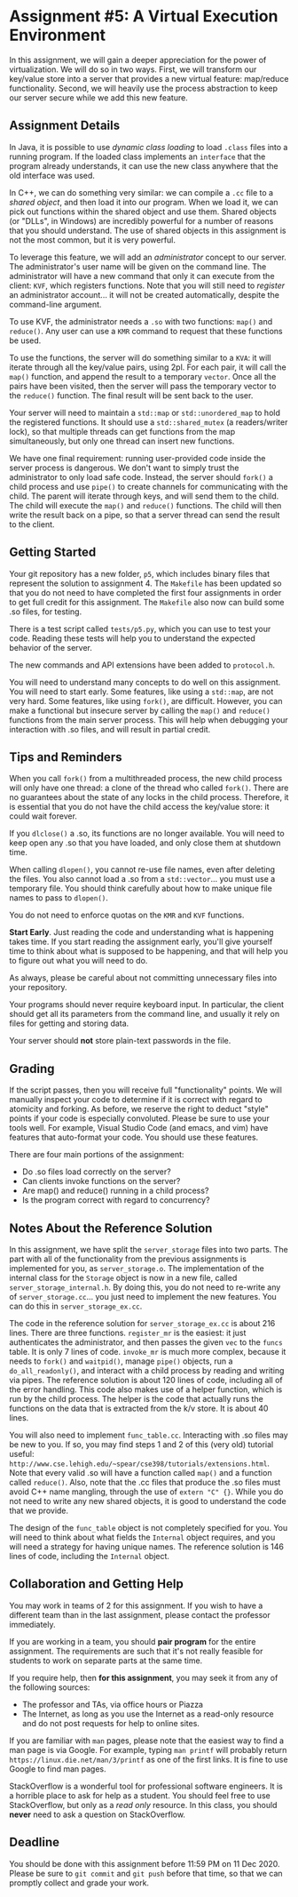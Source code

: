 # Assignment #5: A Virtual Execution Environment

In this assignment, we will gain a deeper appreciation for the power of
virtualization.  We will do so in two ways.  First, we will transform our
key/value store into a server that provides a new virtual feature: map/reduce
functionality.  Second, we will heavily use the process abstraction to keep our
server secure while we add this new feature.

## Assignment Details

In Java, it is possible to use *dynamic class loading* to load `.class` files
into a running program.  If the loaded class implements an `interface` that the
program already understands, it can use the new class anywhere that the old
interface was used.

In C++, we can do something very similar: we can compile a `.cc` file to a
*shared object*, and then load it into our program.  When we load it, we can
pick out functions within the shared object and use them.  Shared objects (or
"DLLs", in Windows) are incredibly powerful for a number of reasons that you
should understand.  The use of shared objects in this assignment is not the most
common, but it is very powerful.

To leverage this feature, we will add an *administrator* concept to our server.
The administrator's user name will be given on the command line.  The
administrator will have a new command that only it can execute from the client:
`KVF`, which registers functions.  Note that you will still need to *register*
an administrator account... it will not be created automatically, despite the
command-line argument.

To use KVF, the administrator needs a `.so` with two functions: `map()` and
`reduce()`.  Any user can use a `KMR` command to request that these functions be
used.

To use the functions, the server will do something similar to a `KVA`: it will
iterate through all the key/value pairs, using 2pl.  For each pair, it will call
the `map()` function, and append the result to a temporary `vector`.  Once all
the pairs have been visited, then the server will pass the temporary vector to
the `reduce()` function.  The final result will be sent back to the user.

Your server will need to maintain a `std::map` or `std::unordered_map` to hold
the registered functions. It should use a `std::shared_mutex` (a readers/writer
lock), so that multiple threads can get functions from the map simultaneously,
but only one thread can insert new functions.

We have one final requirement: running user-provided code inside the server
process is dangerous.  We don't want to simply trust the administrator to only
load safe code.  Instead, the server should `fork()` a child process and use
`pipe()` to create channels for communicating with the child.  The parent will
iterate through keys, and will send them to the child.  The child will execute
the `map()` and `reduce()` functions.  The child will then write the result back
on a pipe, so that a server thread can send the result to the client.

## Getting Started

Your git repository has a new folder, `p5`, which includes binary files that
represent the solution to assignment 4.  The `Makefile` has been updated so that
you do not need to have completed the first four assignments in order to get
full credit for this assignment.  The `Makefile` also now can build some .so
files, for testing.

There is a test script called `tests/p5.py`, which you can use to test your
code.  Reading these tests will help you to understand the expected behavior of
the server.

The new commands and API extensions have been added to `protocol.h`.

You will need to understand many concepts to do well on this assignment.  You
will need to start early.  Some features, like using a `std::map`, are not very
hard.  Some features, like using `fork()`, are difficult.  However, you can make
a functional but insecure server by calling the `map()` and `reduce()` functions
from the main server process.  This will help when debugging your interaction
with .so files, and will result in partial credit.

## Tips and Reminders

When you call `fork()` from a multithreaded process, the new child process will
only have one thread: a clone of the thread who called `fork()`.  There are no
guarantees about the state of any locks in the child process.  Therefore, it is
essential that you do not have the child access the key/value store: it could
wait forever.

If you `dlclose()` a .so, its functions are no longer available.  You will need
to keep open any .so that you have loaded, and only close them at shutdown time.

When calling `dlopen()`, you cannot re-use file names, even after deleting the
files.  You also cannot load a .so from a `std::vector`... you must use a
temporary file.  You should think carefully about how to make unique file names
to pass to `dlopen()`.

You do not need to enforce quotas on the `KMR` and `KVF` functions.

**Start Early**.  Just reading the code and understanding what is happening
takes time.  If you start reading the assignment early, you'll give yourself
time to think about what is supposed to be happening, and that will help you to
figure out what you will need to do.

As always, please be careful about not committing unnecessary files into your
repository.

Your programs should never require keyboard input. In particular, the client
should get all its parameters from the command line, and usually it rely on
files for getting and storing data.

Your server should **not** store plain-text passwords in the file.

## Grading

If the script passes, then you will receive full "functionality" points.  We
will manually inspect your code to determine if it is correct with regard to
atomicity and forking.  As before, we reserve the right to deduct "style" points
if your code is especially convoluted.  Please be sure to use your tools well.
For example, Visual Studio Code (and emacs, and vim) have features that
auto-format your code.  You should use these features.

There are four main portions of the assignment:

* Do .so files load correctly on the server?
* Can clients invoke functions on the server?
* Are map() and reduce() running in a child process?
* Is the program correct with regard to concurrency?

## Notes About the Reference Solution

In this assignment, we have split the `server_storage` files into two parts. The
part with all of the functionality from the previous assignments is implemented
for you, as `server_storage.o`.  The implementation of the internal class for
the `Storage` object is now in a new file, called `server_storage_internal.h`.
By doing this, you do not need to re-write any of `server_storage.cc`... you
just need to implement the new features.  You can do this in
`server_storage_ex.cc`.

The code in the reference solution for `server_storage_ex.cc` is about 216
lines.  There are three functions.  `register_mr` is the easiest: it just
authenticates the administrator, and then passes the given `vec` to the `funcs`
table.  It is only 7 lines of code.  `invoke_mr` is much more complex, because
it needs to `fork()` and `waitpid()`, manage `pipe()` objects, run a
`do_all_readonly()`, and interact with a child process by reading and writing
via pipes.  The reference solution is about 120 lines of code, including all of
the error handling.  This code also makes use of a helper function, which is run
by the child process.  The helper is the code that actually runs the functions
on the data that is extracted from the k/v store.  It is about 40 lines.

You will also need to implement `func_table.cc`.  Interacting with .so files may
be new to you.  If so, you may find steps 1 and 2 of this (very old) tutorial
useful: `http://www.cse.lehigh.edu/~spear/cse398/tutorials/extensions.html`.
Note that every valid .so will have a function called `map()` and a function
called `reduce()`.  Also, note that the .cc files that produce the .so files
must avoid C++ name mangling, through the use of `extern "C" {}`.  While you do
not need to write any new shared objects, it is good to understand the code that
we provide.

The design of the `func_table` object is not completely specified for you.  You
will need to think about what fields the `Internal` object requires, and you
will need a strategy for having unique names.  The reference solution is 146
lines of code, including the `Internal` object.

## Collaboration and Getting Help

You may work in teams of 2 for this assignment.  If you wish to have a different
team than in the last assignment, please contact the professor immediately.

If you are working in a team, you should **pair program** for the entire
assignment.  The requirements are such that it's not really feasible for
students to work on separate parts at the same time.

If you require help, then **for this assignment**, you may seek it from any
of the following sources:

* The professor and TAs, via office hours or Piazza
* The Internet, as long as you use the Internet as a read-only resource and do
  not post requests for help to online sites.

If you are familiar with `man` pages, please note that the easiest way to find a
man page is via Google.  For example, typing `man printf` will probably return
`https://linux.die.net/man/3/printf` as one of the first links.  It is fine to
use Google to find man pages.

StackOverflow is a wonderful tool for professional software engineers.  It is a
horrible place to ask for help as a student.  You should feel free to use
StackOverflow, but only as a *read only* resource.  In this class, you should
**never** need to ask a question on StackOverflow.

## Deadline

You should be done with this assignment before 11:59 PM on 11 Dec 2020. Please
be sure to `git commit` and `git push` before that time, so that we can promptly
collect and grade your work.
